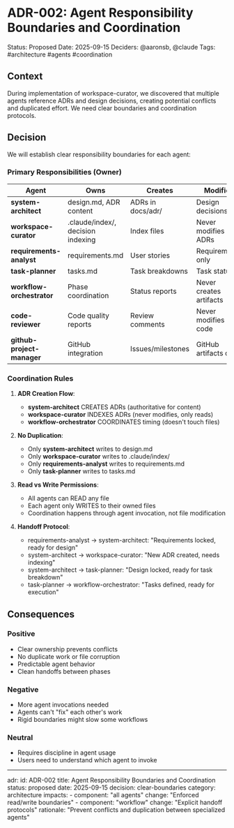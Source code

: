 # ADR-002: Agent Responsibility Boundaries and Coordination

Status: Proposed
Date: 2025-09-15
Deciders: @aaronsb, @claude
Tags: #architecture #agents #coordination

## Context

During implementation of workspace-curator, we discovered that multiple agents reference ADRs and design decisions, creating potential conflicts and duplicated effort. We need clear boundaries and coordination protocols.

## Decision

We will establish clear responsibility boundaries for each agent:

### Primary Responsibilities (Owner)

| Agent | Owns | Creates | Modifies |
|-------|------|---------|----------|
| **system-architect** | design.md, ADR content | ADRs in docs/adr/ | Design decisions |
| **workspace-curator** | .claude/index/, decision indexing | Index files | Never modifies ADRs |
| **requirements-analyst** | requirements.md | User stories | Requirements only |
| **task-planner** | tasks.md | Task breakdowns | Task status |
| **workflow-orchestrator** | Phase coordination | Status reports | Never creates artifacts |
| **code-reviewer** | Code quality reports | Review comments | Never modifies code |
| **github-project-manager** | GitHub integration | Issues/milestones | GitHub artifacts only |

### Coordination Rules

1. **ADR Creation Flow**:
   - **system-architect** CREATES ADRs (authoritative for content)
   - **workspace-curator** INDEXES ADRs (never modifies, only reads)
   - **workflow-orchestrator** COORDINATES timing (doesn't touch files)

2. **No Duplication**:
   - Only **system-architect** writes to design.md
   - Only **workspace-curator** writes to .claude/index/
   - Only **requirements-analyst** writes to requirements.md
   - Only **task-planner** writes to tasks.md

3. **Read vs Write Permissions**:
   - All agents can READ any file
   - Each agent only WRITES to their owned files
   - Coordination happens through agent invocation, not file modification

4. **Handoff Protocol**:
   - requirements-analyst → system-architect: "Requirements locked, ready for design"
   - system-architect → workspace-curator: "New ADR created, needs indexing"
   - system-architect → task-planner: "Design locked, ready for task breakdown"
   - task-planner → workflow-orchestrator: "Tasks defined, ready for execution"

## Consequences

### Positive
- Clear ownership prevents conflicts
- No duplicate work or file corruption
- Predictable agent behavior
- Clean handoffs between phases

### Negative
- More agent invocations needed
- Agents can't "fix" each other's work
- Rigid boundaries might slow some workflows

### Neutral
- Requires discipline in agent usage
- Users need to understand which agent to invoke

---
<!-- LLM-STRUCTURED-DATA -->
adr:
  id: ADR-002
  title: Agent Responsibility Boundaries and Coordination
  status: proposed
  date: 2025-09-15
  decision: clear-boundaries
  category: architecture
  impacts:
    - component: "all agents"
      change: "Enforced read/write boundaries"
    - component: "workflow"
      change: "Explicit handoff protocols"
  rationale: "Prevent conflicts and duplication between specialized agents"
<!-- END-LLM-STRUCTURED-DATA -->

